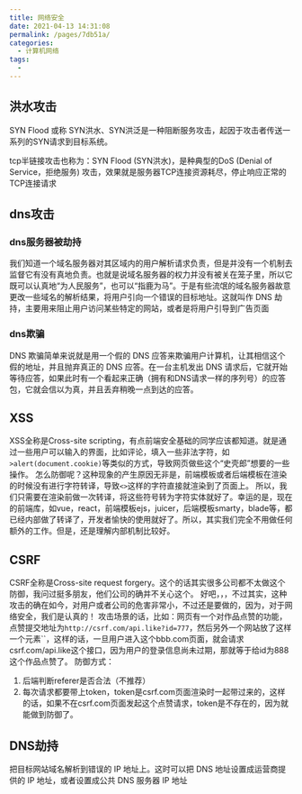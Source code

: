 ```yaml
---
title: 网络安全
date: 2021-04-13 14:31:08
permalink: /pages/7db51a/
categories:
  - 计算机网络
tags:
  - 
---
```


## 洪水攻击

SYN Flood 或称 SYN洪水、SYN洪泛是一种阻断服务攻击，起因于攻击者传送一系列的SYN请求到目标系统。

tcp半链接攻击也称为：SYN Flood (SYN洪水)，是种典型的DoS (Denial of Service，拒绝服务) 攻击，效果就是服务器TCP连接资源耗尽，停止响应正常的TCP连接请求

## dns攻击

### dns服务器被劫持

我们知道一个域名服务器对其区域内的用户解析请求负责，但是并没有一个机制去监督它有没有真地负责。也就是说域名服务器的权力并没有被关在笼子里，所以它既可以认真地“为人民服务”，也可以“指鹿为马”。于是有些流氓的域名服务器故意更改一些域名的解析结果，将用户引向一个错误的目标地址。这就叫作 DNS 劫持，主要用来阻止用户访问某些特定的网站，或者是将用户引导到广告页面

### dns欺骗

DNS 欺骗简单来说就是用一个假的 DNS 应答来欺骗用户计算机，让其相信这个假的地址，并且抛弃真正的 DNS 应答。在一台主机发出 DNS 请求后，它就开始等待应答，如果此时有一个看起来正确（拥有和DNS请求一样的序列号）的应答包，它就会信以为真，并且丢弃稍晚一点到达的应答。

## XSS

XSS全称是Cross-site scripting，有点前端安全基础的同学应该都知道。就是通过一些用户可以输入的界面，比如评论，填入一些非法字符，如`>alert(document.cookie)`等类似的方式，导致网页做些这个“史壳郎”想要的一些操作。
怎么防御呢？这种现象的产生原因无非是，前端模板或者后端模板在渲染的时候没有进行字符转译，导致`<>`这样的字符直接就渲染到了页面上。
所以，我们只需要在渲染前做一次转译，将这些符号转为字符实体就好了。幸运的是，现在的前端库，如vue，react，前端模板ejs，juicer，后端模板smarty，blade等，都已经内部做了转译了，开发者愉快的使用就好了。所以，其实我们完全不用做任何额外的工作。但是，还是理解内部机制比较好。

## CSRF

CSRF全称是Cross-site request forgery。这个的话其实很多公司都不太做这个防御，我问过挺多朋友，他们公司的确并不关心这个。
好吧，，，不过其实，这种攻击的确在如今，对用户或者公司的危害非常小，不过还是要做的，因为，对于网络安全，我们是认真的！
攻击场景的话，比如：网页有一个对作品点赞的功能，点赞提交地址为`http://csrf.com/api.like?id=777`，然后另外一个网站放了这样一个元素``，这样的话，一旦用户进入这个bbb.com页面，就会请求csrf.com/api.like这个接口，因为用户的登录信息尚未过期，那就等于给id为888这个作品点赞了。
防御方式：

1. 后端判断referer是否合法（不推荐）
2. 每次请求都要带上token，token是csrf.com页面渲染时一起带过来的，这样的话，如果不在csrf.com页面发起这个点赞请求，token是不存在的，因为就能做到防御了。

## DNS劫持

把目标网站域名解析到错误的 IP 地址上。这时可以把 DNS 地址设置成运营商提供的 IP 地址，或者设置成公共 DNS 服务器 IP 地址